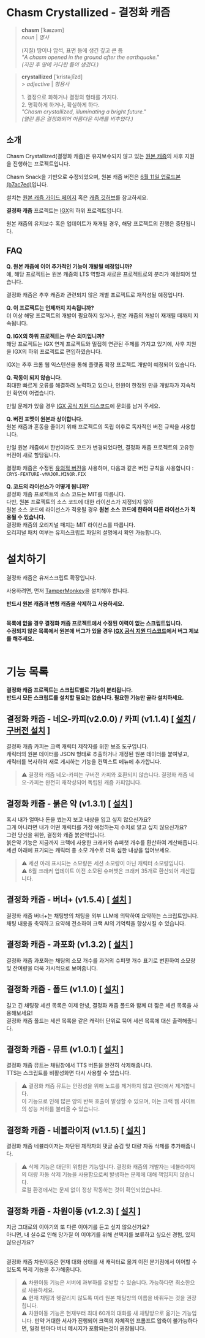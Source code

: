 # Chasm Crystallized - 결정화 캐즘

> **chasm** [ˈkæzəm]  
> _noun_ | _명사_
>
> (지질) 땅이나 암석, 표면 등에 생긴 깊고 큰 틈  
> _"A chasm opened in the ground after the earthquake."_  
> _(지진 후 땅에 커다란 틈이 생겼다.)_

> **crystallized** [ˈkristəˌlīzd]<br> > _adjective_ | _형용사_
>
> 1\. 결정으로 화하거나 결정의 형태를 가지다.<br>
> 2\. 명확하게 하거나, 확실하게 하다.<br>
> _"Chasm crystallized, illuminating a bright future."_<br/>
> _(열린 틈은 결정화되어 아름다운 미래를 비추었다.)_

## 소개

Chasm Crystallized(결정화 캐즘)은 유지보수되지 않고 있는 [원본 캐즘](https://github.com/chasm-js/guide)의 사후 지원을 진행하는 프로젝트입니다.

Chasm Snack을 기반으로 수정되었으며, 원본 캐즘 버전은 [6월 11일 업로드본(b7ac7ed)](https://github.com/chasm-js/snack/commit/b7ac7ed1b726a09794582e7e85c828f55808426d)입니다.

설치는 [원본 캐즘 가이드 페이지](https://chasm-js.github.io/guide/) 혹은 [캐즘 깃허브](https://github.com/chasm-js/guide)를 참고하세요.

**결정화 캐즘** 프로젝트는 [IGX](https://igx.kr/)의 하위 프로젝트입니다.

원본 캐즘의 유지보수 혹은 업데이트가 재개될 경우, 해당 프로젝트의 진행은 중단됩니다.

## FAQ

**Q. 원본 캐즘에 이어 추가적인 기능이 개발될 예정입니까?**<br>
예, 해당 프로젝트는 원본 캐즘의 LTS 역할과 새로운 프로젝트로의 분리가 예정되어 있습니다.

결정화 캐즘은 추후 캐즘과 관련되지 않은 개별 프로젝트로 재작성될 예정입니다.

**Q. 이 프로젝트는 언제까지 지속됩니까?**<br>
더 이상 해당 프로젝트의 개발이 필요하지 않거나, 원본 캐즘의 개발이 재개될 때까지 지속됩니다.

**Q. IGX의 하위 프로젝트는 무슨 의미입니까?**<br>
해당 프로젝트는 IGX 연계 프로젝트와 밀접히 연관된 주제를 가지고 있기에, 사후 지원을 IGX의 하위 프로젝트로 편입하였습니다.

IGX는 추후 크롬 웹 익스텐션을 통해 플랫폼 확장 프로젝트 개발이 예정되어 있습니다.

**Q. 작동이 되지 않습니다.**<br>
최대한 빠르게 오류를 해결하려 노력하고 있으나, 인원이 한정된 만큼 개발자가 지속적인 확인이 어렵습니다.

만일 문제가 있을 경우 [IGX 공식 지원 디스코드](https://discord.com/invite/hEb44bUFgu)에 문의를 남겨 주세요.

**Q. 버전 포맷이 원본과 상이합니다.**<br>
원본 캐즘과 혼동을 줄이기 위해 프로젝트의 독립 이후로 독자적인 버전 규칙을 사용합니다.

만일 원본 캐즘에서 한번이라도 코드가 변경되었다면, 결정화 캐즘 프로젝트의 고유한 버전이 새로 할당됩니다.

결정화 캐즘은 수정된 [유의적 버전](https://semver.org/lang/ko/)을 사용하며, 다음과 같은 버전 규칙을 사용합니다 : `CRYS-FEATURE-vMAJOR.MINOR.FIX`

**Q. 코드의 라이선스가 어떻게 됩니까?**<br/>
결정화 캐즘 프로젝트의 소스 코드는 MIT를 따릅니다.<br/>
다만, 원본 프로젝트의 소스 코드에 대한 라이선스가 지정되지 않아<br/>
원본 소스 코드에 라이선스가 적용될 경우 **원본 소스 코드에 한하여 다른 라이선스가 적용될 수 있습니다.**<br/>
결정화 캐즘의 오리지널 패치는 MIT 라이선스를 따릅니다.<br/>
오리지널 패치 여부는 유저스크립트 파일의 설명에서 확인 가능합니다.

# 설치하기

결정화 캐즘은 유저스크립트 확장입니다.

사용하려면, 먼저 [TamperMonkey](https://www.tampermonkey.net/)을 설치해야 합니다.

**반드시 원본 캐즘과 변형 캐즘을 삭제하고 사용하세요.**<br><br>

**목록에 없을 경우 결정화 캐즘 프로젝트에서 수정된 이력이 없는 스크립트입니다.**<br>
**수정되지 않은 목록에서 원본에 버그가 있을 경우 [IGX 공식 지원 디스코드](https://discord.com/invite/hEb44bUFgu)에서 버그 제보를 해주세요.**<br><br/>

# 기능 목록

**결정화 캐즘 프로젝트는 스크립트별로 기능이 분리됩니다.**<br>
**반드시 모든 스크립트를 설치할 필요는 없습니다. 필요한 기능만 골라 설치하세요.**

## 결정화 캐즘 - 네오-카피(v2.0.0) / 카피 (v1.1.4) [ [설치](https://github.com/milkyway0308/crystallized-chasm/raw/refs/heads/main/neocopy.user.js) / [구버전 설치](https://github.com/milkyway0308/crystallized-chasm/raw/refs/heads/main/copy.user.js) ]<br>

결정화 캐즘 카피는 크랙 캐릭터 제작자를 위한 보조 도구입니다.<br>
캐릭터의 원본 데이터를 JSON 형태로 추출하거나 개정된 원본 데이터를 붙여넣고,<br>
캐릭터를 복사하여 새로 게시하는 기능을 컨텍스트 메뉴에 추가합니다. <br>
> ⚠ 결정화 캐즘 네오-카피는 구버전 카피와 호환되지 않습니다.
> 결정화 캐즘 네오-카피는 완전히 재작성되어 독립된 캐즘 카피입니다.

## 결정화 캐즘 - 붉은 약 (v1.3.1) [ [설치](https://github.com/milkyway0308/crystallized-chasm/raw/refs/heads/main/redpill.user.js) ]<br>

혹시 내가 얼마나 돈을 썼는지 보고 내상을 입고 싶지 않으신가요?<br>
그게 아니라면 내가 어떤 캐릭터를 가장 애정하는지 수치로 알고 싶지 않으신가요?<br>
그런 당신을 위한, 결정화 캐즘 붉은약입니다.<br>
붉은약 기능은 지금까지 크랙에 사용한 크래커와 슈퍼챗 개수를 환산하여 계산해줍니다.<br>
세션 아래에 표기되는 캐릭터 총 소모 개수로 더욱 심한 내상을 입어보세요.<br>

> ⚠ 세션 아래 표시되는 소모량은 세션 소모량이 아닌 캐릭터 소모량입니다.<br>
> ⚠ 6월 크래커 업데이트 이전 소모된 슈퍼챗은 크래커 35개로 환산되어 계산됩니다.

## 결정화 캐즘 - 버너+ (v1.5.4) [ [설치](https://github.com/milkyway0308/crystallized-chasm/raw/refs/heads/main/burner.user.js) ]<br>

결정화 캐즘 버너+는 채팅방의 채팅을 외부 LLM에 의탁하여 요약하는 스크립트입니다.<br>
채팅 내용을 축약하고 요약해 전소하여 크랙 AI의 기억력을 향상시킬 수 있습니다.<br>

## 결정화 캐즘 - 과포화 (v1.3.2) [ [설치](https://github.com/milkyway0308/crystallized-chasm/raw/refs/heads/main/tmi.user.js) ]<br>

결정화 캐즘 과포화는 채팅의 소모 개수를 과거의 슈퍼챗 개수 표기로 변환하여 소모량 및 잔여량을 더욱 가시적으로 보여줍니다.<br>

## 결정화 캐즘 - 폴드 (v1.1.0) [ [설치](https://github.com/milkyway0308/crystallized-chasm/raw/refs/heads/main/fold.user.js) ]<br>

길고 긴 채팅창 세션 목록은 이제 안녕, 결정화 캐즘 폴드와 함께 더 짧은 세션 목록을 사용해보세요!<br>
결정화 캐즘 폴드는 세션 목록을 같은 캐릭터 단위로 묶어 세션 목록에 대신 출력해줍니다.<br>

## 결정화 캐즘 - 뮤트 (v1.0.1) [ [설치](https://github.com/milkyway0308/crystallized-chasm/raw/refs/heads/main/mute.user.js) ]<br>

결정화 캐즘 뮤트는 채팅창에서 TTS 버튼을 완전히 삭제해줍니다.<br>
TTS는 스크립트를 비활성화면 다시 사용할 수 있습니다.

> ⚠ 결정화 캐즘 뮤트는 안정성을 위해 노드를 제거하지 않고 렌더에서 제거합니다.<br>
> 이 기능으로 인해 많은 양의 반복 호출이 발생할 수 있으며, 이는 크랙 웹 사이트의 성능 저하를 불러올 수 있습니다.

## 결정화 캐즘 - 네뷸라이저 (v1.1.5) [ [설치](https://github.com/milkyway0308/crystallized-chasm/raw/refs/heads/main/nebulizer.user.js) ]<br>

결정화 캐즘 네뷸라이저는 차단된 제작자의 댓글 숨김 및 대량 자동 삭제를 추가해줍니다.<br>

> ⚠ 삭제 기능은 대단히 위험한 기능입니다. 결정화 캐즘의 개발자는 네뷸라이저의 대량 자동 삭제 기능을 사용함으로써 발생하는 문제에 대해 책임지지 않습니다.<br>
> 로컬 환경에서는 문제 없이 정상 작동하는 것이 확인되었습니다.



## 결정화 캐즘 - 차원이동 (v1.2.3) [ [설치](https://github.com/milkyway0308/crystallized-chasm/raw/refs/heads/main/alternation.user.js) ]<br>

지금 그대로의 이야기의 또 다른 이야기를 듣고 싶지 않으신가요?<br>
아니면, 내 실수로 인해 망가질 이 이야기를 위해 선택지를 보류하고 싶으신 경험, 있지 않으신가요?<br><br>

결정화 캐즘 차원이동은 현재 대화 상태를 새 캐릭터로 옮겨 이전 분기점에서 이어할 수 있도록 복제 기능을 추가해줍니다.

> ⚠ 차원이동 기능은 서버에 과부하를 유발할 수 있습니다. 가능하다면 최소한으로 사용하세요.<br>
> ⚠ 현재 채팅과 헷갈리지 않도록 미리 원본 채팅방의 이름을 바꿔두는 것을 권장힙니다. <br>
> ⚠ 차원이동 기능은 현재부터 최대 60개의 대화를 새 채팅방으로 옮기는 기능입니다. **만약 거대한 서사가 진행되어 크랙의 자체적인 프롬프트 압축이 불가능하다면, 일정 턴마다 버너 메시지가 포함되는것이 권장됩니다.**
